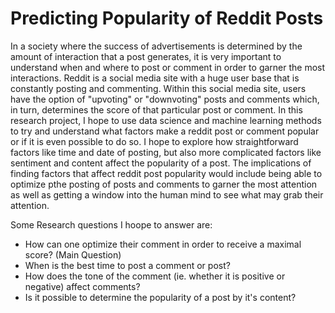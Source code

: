 # Predicting Popularity of Reddit Posts

In a society where the success of advertisements is determined by the amount of interaction that a post generates, it is very important to understand when and where to post or comment in order to garner the most interactions. Reddit is a social media site with a huge user base that is constantly posting and commenting. Within this social media site, users have the option of "upvoting" or "downvoting" posts and comments which, in turn, determines the score of that particular post or comment. In this research project, I hope to use data science and machine learning methods to try and understand what factors make a reddit post or comment popular or if it is even possible to do so. I hope to explore how straightforward factors like time and date of posting, but also more complicated factors like sentiment and content affect the popularity of a post. The implications of finding factors that affect reddit post popularity would include being able to optimize pthe posting of posts and comments to garner the most attention as well as getting a window into the human mind to see what may grab their attention.

Some Research questions I hoope to answer are:

- How can one optimize their comment in order to receive a maximal score? (Main Question)
- When is the best time to post a comment or post?
- How does the tone of the comment (ie. whether it is positive or negative) affect comments?
- Is it possible to determine the popularity of a post by it's content?


